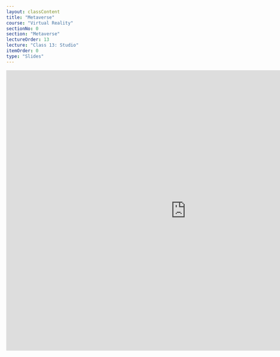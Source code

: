 ```yaml
---
layout: classContent
title: "Metaverse"
course: "Virtual Reality"
sectionNo: 0
section: "Metaverse"
lectureOrder: 13
lecture: "Class 13: Studio"
itemOrder: 0
type: "Slides"
---
```


<iframe src="https://docs.google.com/presentation/d/e/2PACX-1vQd6MusB0B8ilhIT6IV5x_28-h6YaX09a3_-NodciNT2Fn5rN-qBbDzYC6ycQgRgbCc0JRJHzz9-HxF/embed?start=false&loop=false&delayms=3000" frameborder="0" width="960" height="749" allowfullscreen="true" mozallowfullscreen="true" webkitallowfullscreen="true"></iframe>